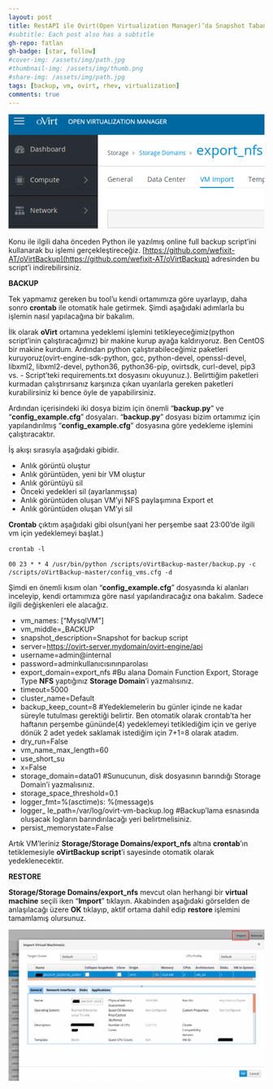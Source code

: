 ```yaml
---
layout: post
title: RestAPI ile Ovirt(Open Virtualization Manager)’da Snapshot Tabanında Otomatik Backup/Restore Operasyonu
#subtitle: Each post also has a subtitle
gh-repo: fatlan
gh-badge: [star, follow]
#cover-img: /assets/img/path.jpg
#thumbnail-img: /assets/img/thumb.png
#share-img: /assets/img/path.jpg
tags: [backup, vm, ovirt, rhev, virtualization]
comments: true
---
```

![Crepe](/assets/img/restapi-ovirt-bac-res/rest-bac-res01.png)

Konu ile ilgili daha önceden Python ile yazılmış online full backup script’ini kullanarak bu işlemi gerçekleştireceğiz.
[https://github.com/wefixit-AT/oVirtBackup](https://github.com/wefixit-AT/oVirtBackup) adresinden bu script’i indirebilirsiniz.

**BACKUP**

Tek yapmamız gereken bu tool’u kendi ortamımıza göre uyarlayıp, daha sonro **crontab** ile otomatik hale getirmek. Şimdi aşağıdaki adımlarla bu işlemin nasıl yapılacağına bir bakalım.

İlk olarak **oVirt** ortamına yedeklemi işlemini tetikleyeceğimiz(python script’inin çalıştıracağımız) bir makine kurup ayağa kaldırıyoruz. Ben CentOS bir makine kurdum. Ardından python çalıştırabileceğimiz paketleri kuruyoruz(ovirt-engine-sdk-python, gcc, python-devel, openssl-devel, libxml2, libxml2-devel, python36, python36-pip, ovirtsdk, curl-devel, pip3 vs. - Script’teki requirements.txt dosyasını okuyunuz.). Belirttiğim paketleri kurmadan çalıştırırsanız karşınıza çıkan uyarılarla gereken paketleri kurabilirsiniz ki bence öyle de yapabilirsiniz.

Ardından içerisindeki iki dosya bizim için önemli “**backup.py**” ve “**config_example.cfg**” dosyaları. “**backup.py**” dosyası bizim ortamımız için yapılandırılmış “**config_example.cfg**” dosyasına göre yedekleme işlemini çalıştıracaktır.

İş akışı sırasıyla aşağıdaki gibidir.

- Anlık görüntü oluştur
- Anlık görüntüden, yeni bir VM oluştur
- Anlık görüntüyü sil
- Önceki yedekleri sil (ayarlanmışsa)
- Anlık görüntüden oluşan VM’yi NFS paylaşımına Export et
- Anlık görüntüden oluşan VM’yi sil

**Crontab** çıktım aşağıdaki gibi olsun(yani her perşembe saat 23:00’de ilgili vm için yedeklemeyi başlat.)

~~~
crontab -l
~~~

~~~
00 23 * * 4 /usr/bin/python /scripts/oVirtBackup-master/backup.py -c /scripts/oVirtBackup-master/config_vms.cfg -d
~~~

Şimdi en önemli kısım olan “**config_example.cfg**” dosyasında ki alanları inceleyip, kendi ortamımıza göre nasıl yapılandıracağız ona bakalım. Sadece ilgili değişkenleri ele alacağız.

- vm_names: [“MysqlVM”]
- vm_middle=_BACKUP
- snapshot_description=Snapshot for backup script
- server=https://ovirt-server.mydomain/ovirt-engine/api
- username=admin@internal
- password=adminkullanıcısınınparolası
- export_domain=export_nfs #Bu alana Domain Function Export, Storage Type **NFS** yaptığınız **Storage Domain**’i yazmalısınız.
- timeout=5000
- cluster_name=Default
- backup_keep_count=8 #Yedeklemelerin bu günler içinde ne kadar süreyle tutulması gerektiği belirtir. Ben otomatik olarak crontab’ta her haftanın perşembe gününde(4) yedeklemeyi tetiklediğim için ve geriye dönük 2 adet yedek saklamak istediğim için 7+1=8 olarak atadım.
- dry_run=False
- vm_name_max_length=60
- use_short_su
- x=False
- storage_domain=data01 #Sunucunun, disk dosyasının barındığı Storage Domain’i yazmalısınız.
- storage_space_threshold=0.1
- logger_fmt=%(asctime)s: %(message)s
- logger_ le_path=/var/log/ovirt-vm-backup.log #Backup’lama esnasında oluşacak logların barındırılacağı yeri belirtmelisiniz.
- persist_memorystate=False

Artık VM’leriniz **Storage/Storage Domains/export_nfs** altına **crontab**’ın tetiklemesiyle **oVirtBackup script**’i sayesinde otomatik olarak yedeklenecektir.

**RESTORE**

**Storage/Storage Domains/export_nfs** mevcut olan herhangi bir **virtual machine** seçili iken “**Import**” tıklayın. Akabinden aşağıdaki görselden de anlaşılacağı üzere **OK** tıklayıp, aktif ortama dahil edip **restore** işlemini tamamlamış olursunuz.

![Crepe](/assets/img/restapi-ovirt-bac-res/rest-bac-res02.png)
